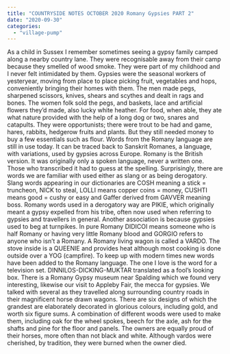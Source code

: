 ```yaml
---
title: "COUNTRYSIDE NOTES OCTOBER 2020 Romany Gypsies PART 2"
date: "2020-09-30"
categories: 
  - "village-pump"
---
```


As a child in Sussex I remember sometimes seeing a gypsy family camped along a nearby country lane. They were recognisable away from their camp because they smelled of wood smoke. They were part of my childhood and I never felt intimidated by them. Gypsies were the seasonal workers of yesteryear, moving from place to place picking fruit, vegetables and hops, conveniently bringing their homes with them. The men made pegs, sharpened scissors, knives, shears and scythes and dealt in rags and bones. The women folk sold the pegs, and baskets, lace and artificial flowers they’d made, also lucky white heather. For food, when able, they ate what nature provided with the help of a long dog or two, snares and catapults. They were opportunists; there were trout to be had and game, hares, rabbits, hedgerow fruits and plants. But they still needed money to buy a few essentials such as flour. Words from the Romany language are still in use today. It can be traced back to Sanskrit Romanes, a language, with variations, used by gypsies across Europe. Romany is the British version. It was originally only a spoken language, never a written one. Those who transcribed it had to guess at the spelling. Surprisingly, there are words we are familiar with used either as slang or as being derogatory. Slang words appearing in our dictionaries are COSH meaning a stick = truncheon, NICK to steal, LOLLI means copper coins = money, CUSHTI means good = cushy or easy and Gaffer derived from GAVVER meaning boss. Romany words used in a derogatory way are PIKIE, which originally meant a gypsy expelled from his tribe, often now used when referring to gypsies and travellers in general. Another association is because gypsies used to beg at turnpikes. In pure Romany DIDICOI means someone who is half Romany or having very little Romany blood and GORGIO refers to anyone who isn’t a Romany. A Romany living wagon is called a VARDO. The stove inside is a QUEENIE and provides heat although most cooking is done outside over a YOG (campfire). To keep up with modern times new words have been added to the Romany language. The one I love is the word for a television set. DINNILOS-DICKING-MUKTAR translated as a fool’s looking box. There is a Romany Gypsy museum near Spalding which we found very interesting, likewise our visit to Appleby Fair, the mecca for gypsies. We talked with several as they travelled along surrounding country roads in their magnificent horse drawn wagons. There are six designs of which the grandest are elaborately decorated in glorious colours, including gold, and worth six figure sums. A combination of different woods were used to make them, including oak for the wheel spokes, beech for the axle, ash for the shafts and pine for the floor and panels. The owners are equally proud of their horses, more often than not black and white. Although vardos were cherished, by tradition, they were burned when the owner died.
